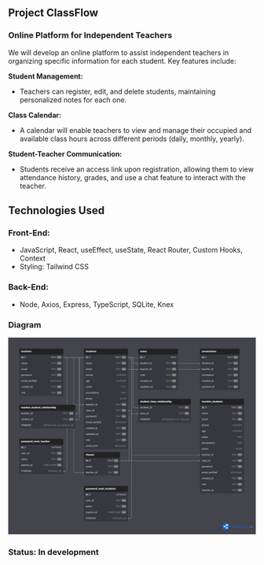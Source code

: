 ## Project ClassFlow

### Online Platform for Independent Teachers

We will develop an online platform to assist independent teachers in organizing specific information for each student. Key features include:

**Student Management:**

- Teachers can register, edit, and delete students, maintaining personalized notes for each one.

**Class Calendar:**

- A calendar will enable teachers to view and manage their occupied and available class hours across different periods (daily, monthly, yearly).

**Student-Teacher Communication:**

- Students receive an access link upon registration, allowing them to view attendance history, grades, and use a chat feature to interact with the teacher.

## Technologies Used

### Front-End:

- JavaScript, React, useEffect, useState, React Router, Custom Hooks, Context
- Styling: Tailwind CSS

### Back-End:

- Node, Axios, Express, TypeScript, SQLite, Knex

### Diagram

![Diagram ClassFlow Back-End](./img/diagram.png)

### Status: In development
